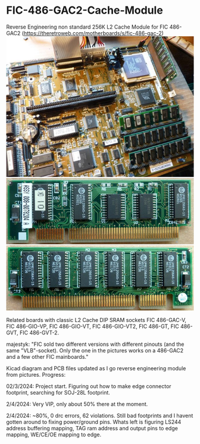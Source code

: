 # FIC-486-GAC2-Cache-Module
Reverse Engineering non standard 256K L2 Cache Module for FIC 486-GAC2 (https://theretroweb.com/motherboards/s/fic-486-gac-2)
[<img src="P1220281c.jpg">](https://github.com/raszpl/FIC-486-GAC2-Cache-Module/blob/main/P1220281.JPG?raw=true)
[<img src="P1220276c.jpg">](https://github.com/raszpl/FIC-486-GAC2-Cache-Module/blob/main/P1220276.JPG?raw=true)
[<img src="P1220275c.jpg">](https://github.com/raszpl/FIC-486-GAC2-Cache-Module/blob/main/P1220275.JPG?raw=true)

Related boards with classic L2 Cache DIP SRAM sockets FIC 486-GAC-V, FIC 486-GIO-VP, FIC 486-GIO-VT, FIC 486-GIO-VT2, FIC 486-GT, FIC 486-GVT, FIC 486-GVT-2.

majestyk: "FIC sold two different versions with different pinouts (and the same "VLB"-socket). Only the one in the pictures works on a 486-GAC2 and a few other FIC mainboards."

Kicad diagram and PCB files updated as I go reverse engineering module from pictures. Progress:

02/3/2024: Project start. Figuring out how to make edge connector footprint, searching for SOJ-28L footprint.

2/4/2024: Very VIP, only about 50% there at the moment.

2/4/2024: ~80%, 0 drc errors, 62 violations. Still bad footprints and I havent gotten around to fixing power/ground pins. Whats left is figuring LS244 address buffering mapping, TAG ram address and output pins to edge mapping, WE/CE/OE mapping to edge.
